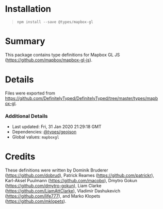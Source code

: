 # Installation
> `npm install --save @types/mapbox-gl`

# Summary
This package contains type definitions for Mapbox GL JS (https://github.com/mapbox/mapbox-gl-js).

# Details
Files were exported from https://github.com/DefinitelyTyped/DefinitelyTyped/tree/master/types/mapbox-gl.

### Additional Details
 * Last updated: Fri, 31 Jan 2020 21:29:18 GMT
 * Dependencies: [@types/geojson](https://npmjs.com/package/@types/geojson)
 * Global values: `mapboxgl`

# Credits
These definitions were written by Dominik Bruderer (https://github.com/dobrud), Patrick Reames (https://github.com/patrickr), Karl-Aksel Puulmann (https://github.com/macobo), Dmytro Gokun (https://github.com/dmytro-gokun), Liam Clarke (https://github.com/LiamAttClarke), Vladimir Dashukevich (https://github.com/life777), and Marko Klopets (https://github.com/mklopets).
